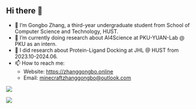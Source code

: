 ## Hi there 👋

- 🔭 I’m Gongbo Zhang, a third-year undergraduate student from School of Computer Science and Technology, HUST.
- 🌱 I’m currently doing research about AI4Science at PKU-YUAN-Lab @ PKU as an intern.
- 🙌 I did research about Protein-Ligand Docking at JHL @ HUST from 2023.10-2024.06.
- 📫 How to reach me:
  - Website: https://zhanggongbo.online
  - Email: minecraftzhanggongbo@outlook.com

![](https://github-readme-stats.vercel.app/api?username=Nobody-Zhang&count_private=true&show_icons=true&theme=transparent)

[![](https://github-readme-stats.vercel.app/api/top-langs/?username=Nobody-Zhang&layout=compact&hide=javascript,html,c,css,scss,typescript,xml)](https://github.com/anuraghazra/github-readme-stats)
